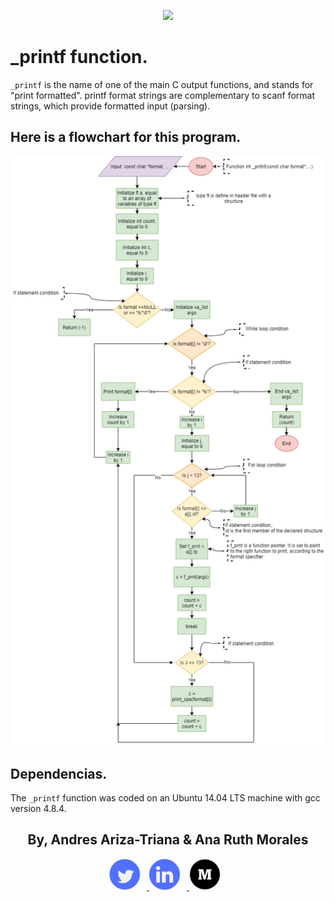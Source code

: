 <p align="center">
     <p align="center">
          <img src="https://www.holbertonschool.com/holberton-logo.png" width="360"/>
     </p>


# _printf function.
`_printf` is the name of one of the main C output functions, and stands for "print formatted". printf format strings are complementary to scanf format strings, which provide formatted input (parsing).

## Here is a flowchart for this program.

![Flowchart](https://github.com/aarizat/printf/blob/master/Flowchart_pritnf.png?raw=true)

## Dependencias.
The `_printf` function was coded on an Ubuntu 14.04 LTS machine with gcc version 4.8.4.



<p align="center">
    <h2 align="center">By, Andres Ariza-Triana & Ana Ruth Morales</h2>
      <p align="center">
        <a href="https://twitter.com/aarizatr" target="_blank">
            <img alt="twitter_page" src="https://raw.githubusercontent.com/EckoJuan/Readme_template/master/images/twitter.png" style="float: center; margin-right: 10px" height="50" width="50">
        </a>
        <a href="https://www.linkedin.com/in/aarizatr/" target="_blank">
            <img alt="linkedin_page" src="https://raw.githubusercontent.com/EckoJuan/Readme_template/master/images/linkedin.png" style="float: center; margin-right: 10px" height="50"  width="50">
        </a>
        <a href="https://medium.com/@aarizatr" target="_blank">
            <img alt="medium_page" src="https://raw.githubusercontent.com/EckoJuan/Readme_template/master/images/medium.png" style="float: center; margin-right: 10px" height="50" width="50">
        </a>
      </p>
</p>
